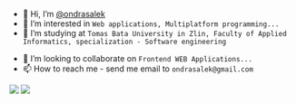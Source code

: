 - 👋 Hi, I’m [@ondrasalek](https://github.com/ondrasalek)
- 👀 I’m interested in `Web applications, Multiplatform programming...`
- 🌱 I’m studying at `Tomas Bata University in Zlin, Faculty of Applied Informatics, specialization - Software engineering`
<!---- 
🌱 I’m currently learning `Python` & `JS`
--->
- 💞️ I’m looking to collaborate on `Frontend WEB Applications...`
- 📫 How to reach me - send me email to `ondrasalek@gmail.com`

![](https://komarev.com/ghpvc/?username=ondrasalek&color=blue&style=plastic&label=Profile+View)
![](https://hit.yhype.me/github/profile?user_id=57462486)
<!---
ondrasalek/ondrasalek is a ✨ special ✨ repository because its `README.md` (this file) appears on your GitHub profile.
You can click the Preview link to take a look at your changes.
--->
